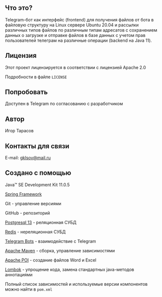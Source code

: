 ## Что это?
Telegram-бот как интерфейс (frontend) для получения файлов от бота в файловую структуру на Linux сервере Ubuntu 20.04 и рассылки различных типов файлов по различным типам адресатов с сохранением данных о загрузке и отправке файлов в базе данных с учетом прав пользователей телеграм на различные операции (backend на Java 11).

## Лицензия
Этот проект лицензируется в соответствии с лицензией Apache 2.0

Подробности в файле ```LICENSE```

## Попробовать
Доступен в Telegram по согласованию с разработчиком

## Автор
Игор Тарасов

## Контакты для связи
E-mail: gklsov@mail.ru

## Создано с помощью
Java™ SE Development Kit 11.0.5

[Spring Framework](https://spring.io/)

Git - управление версиями

GitHub - репозиторий

[Postgresql 13](https://postgresql.org//) - реляционная СУБД

[Redis](https://redis.io/) - нереляционная СУБД

[Telegram Bots](https://core.telegram.org/bots) - взаимодействие с Telegram

[Apache Maven](https://maven.apache.org/) - сборка, управление зависимостями

[Apache POI](https://poi.apache.org/) - создание файлов Word и Excel

[Lombok](https://projectlombok.org/) - упрощение кода, замена стандартных java-методов аннотациями

Полный список зависимостей и используемые версии компонентов можно найти в ```pom.xml```
